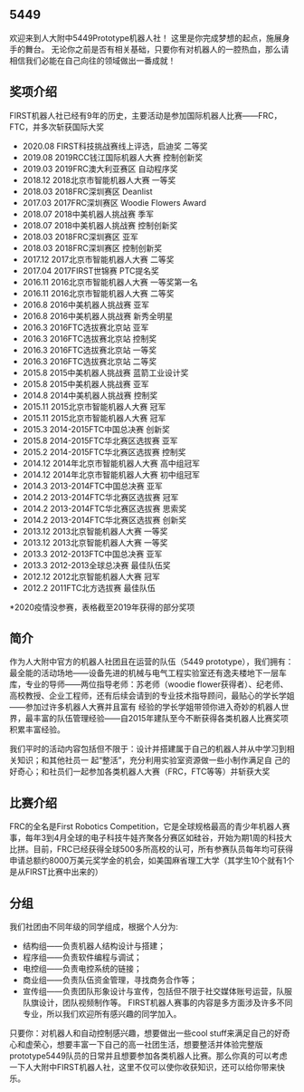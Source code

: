 ## 5449
欢迎来到人大附中5449Prototype机器人社！
这里是你完成梦想的起点，施展身手的舞台。
无论你之前是否有相关基础，只要你有对机器人的一腔热血，那么请相信我们必能在自己向往的领域做出一番成就！

## 奖项介绍

FIRST机器人社已经有9年的历史，主要活动是参加国际机器人比赛——FRC，FTC，并多次斩获国际大奖
- 2020.08   FIRST科技挑战赛线上评选，启迪奖 二等奖 
- 2019.08   2019RCC钱江国际机器人大赛    控制创新奖 
- 2019.03   2019FRC澳大利亚赛区    自动程序奖        
- 2018.12   2018北京市智能机器人大赛    一等奖    
- 2018.03   2018FRC深圳赛区    Deanlist    
- 2017.03   2017FRC深圳赛区  Woodie Flowers Award 
- 2018.07   2018中美机器人挑战赛    季军    
- 2018.07   2018中美机器人挑战赛    控制创新奖    
- 2018.03   2018FRC深圳赛区    亚军    
- 2018.03   2018FRC深圳赛区    控制创新奖    
- 2017.12    2017北京市智能机器人大赛    二等奖    
- 2017.04   2017FIRST世锦赛    PTC提名奖        
- 2016.11    2016北京市智能机器人大赛    一等奖第一名 
- 2016.11    2016北京市智能机器人大赛    二等奖    
- 2016.8     2016中美机器人挑战赛    亚军    
- 2016.8     2016中美机器人挑战赛    新秀全明星    
- 2016.3     2016FTC选拔赛北京站    亚军    
- 2016.3     2016FTC选拔赛北京站    控制奖    
- 2016.3     2016FTC选拔赛北京站    一等奖    
- 2016.3     2016FTC选拔赛北京站    二等奖    
- 2015.8     2015中美机器人挑战赛    蓝箭工业设计奖    
- 2015.8     2015中美机器人挑战赛    亚军       
- 2014.8     2014中美机器人挑战赛    控制奖    
- 2015.11    2015北京市智能机器人大赛    冠军    
- 2015.11    2015北京市智能机器人大赛    冠军       
- 2015.3     2014-2015FTC中国总决赛    创新奖    
- 2015.8     2014-2015FTC华北赛区选拔赛    亚军    
- 2015.2     2014-2015FTC华北赛区选拔赛    控制奖     
- 2014.12   2014年北京市智能机器人大赛    高中组冠军
- 2014.12   2014年北京市智能机器人大赛   初中组冠军 
- 2014.3     2013-2014FTC中国总决赛    亚军    
- 2014.2     2013-2014FTC华北赛区选拔赛   冠军      
- 2014.2     2013-2014FTC华北赛区选拔赛   思索奖    
- 2014.2     2013-2014FTC华北赛区选拔赛   创新奖   
- 2013.12    2013北京智能机器人大赛    一等奖   
- 2013.12    2013北京智能机器人大赛    一等奖    
- 2013.3     2012-2013FTC中国总决赛    亚军       
- 2013.3     2012-2013全球总决赛    最佳队伍奖    
- 2012.12   2012北京智能机器人大赛    冠军       
- 2012.2     2011FTC北方选拔赛    最佳队伍 
 
*2020疫情没参赛，表格截至2019年获得的部分奖项

## 简介

作为人大附中官方的机器人社团且在运营的队伍（5449 prototype），我们拥有：最全能的活动场地——设备先进的机械与电气工程实验室还有逸夫楼地下一层车库，专业的导师——两位指导老师：苏老师（woodie flower获得者）、纪老师、高校教授、企业工程师，还有后续会请到的专业技术指导顾问，最贴心的学长学姐——参加过许多机器人大赛并且富有 经验的学长学姐带领你进入奇妙的机器人世界，最丰富的队伍管理经验——自2015年建队至今不断获得各类机器人比赛奖项积累丰富经验。
 
 我们平时的活动内容包括但不限于：设计并搭建属于自己的机器人并从中学习到相关知识；和其他社员一 起“整活”，充分利用实验室资源做一些小制作满足自 己的好奇心；和社员们一起参加各类机器人大赛（FRC，FTC等等）并斩获大奖
## 比赛介绍
FRC的全名是First Robotics Competition，它是全球规格最高的青少年机器人赛事，每年3到4月全球的电子科技牛娃齐聚各分赛区如硅谷，开始为期1周的科技大比拼。目前，FRC已经获得全球500多所高校的认可，所有参赛队员每年均可获得申请总额约8000万美元奖学金的机会，如美国麻省理工大学（其学生10个就有1个是从FIRST比赛中出来的）

## 分组
我们社团由不同年级的同学组成，根据个人分为:
- 结构组——负责机器人结构设计与搭建；
- 程序组——负责软件编程与调试；
- 电控组——负责电控系统的链接；
- 商业组——负责队伍资金管理，寻找商务合作等；
- 宣传组——负责团队形象设计与宣传，包括但不限于社交媒体账号运营，队服队旗设计，团队视频制作等。
FIRST机器人赛事的内容是多方面涉及许多不同专业，所以我们欢迎所有感兴趣的同学加入。

只要你：对机器人和自动控制感兴趣，想要做出一些cool stuff来满足自己的好奇心和虚荣心，想要丰富一下自己的高一社团生活，想要整活并体验完整版prototype5449队员的日常并且想要参加各类机器人比赛。那么你真的可以考虑一下人大附中FIRST机器人社，这里不仅可以使你收获知识，还可以给你带来快乐。
